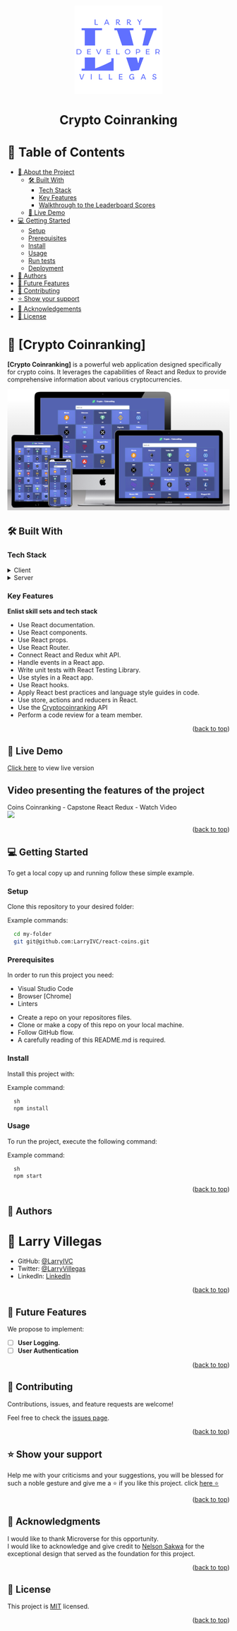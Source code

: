 <a name="readme-top"></a>

<div align="center" style="text-align: center">
  <img src = "logo.png">  
  <h1><b>Crypto Coinranking</b></h1>
</div>

# 📗 Table of Contents 

- [📖 About the Project](#about-project)
  - [🛠 Built With](#built-with)
    - [Tech Stack](#tech-stack)
    - [Key Features](#key-features)
    - [Walkthrough to the Leaderboard Scores](#key-features)
  - [🚀 Live Demo](#live-demo)
- [💻 Getting Started](#getting-started)
  - [Setup](#setup)
  - [Prerequisites](#prerequisites)
  - [Install](#install)
  - [Usage](#usage)
  - [Run tests](#run-tests)
  - [Deployment](#triangular_flag_on_post-deployment)
- [👥 Authors](#authors)
- [🔭 Future Features](#future-features)
- [🤝 Contributing](#contributing)
- [⭐️ Show your support](#support)
- [🙏 Acknowledgements](#acknowledgements)
- [📝 License](#license)


# 📖 [Crypto Coinranking] <a name="about-project"></a>

**[Crypto Coinranking]** is a powerful web application designed specifically for crypto coins. It leverages the capabilities of React and Redux to provide comprehensive information about various cryptocurrencies.

<img src = "cryptomock.png"> 

## 🛠 Built With <a name="built-with"></a>

### Tech Stack <a name="tech-stack"></a>

<details>
  <summary>Client</summary>
  <ul>
    <li><a href="https://www.w3.org/standards/webdesign/htmlcss.html#whathtml">HTML</a></li>
    <li><a href="https://www.w3.org/standards/webdesign/htmlcss.html#whatcss">CSS</a></li>
    <li><a href="https://www.w3.org/standards/webdesign/script">JavaScript</a></li>
  </ul>
</details>
<details>
  <summary>Server</summary>
  <ul>
    <li><a href="https://jestjs.io/">Jest</a></li>
    <li><a href="https://react.dev/">React</a></li>
    <li><a href="https://react-redux.js.org/">Redux</a></li>
  </ul>
</details>
  
### Key Features <a name="key-features"></a>

**Enlist skill sets and tech stack**

- Use React documentation.
- Use React components.
- Use React props.
- Use React Router.
- Connect React and Redux whit API.
- Handle events in a React app.
- Write unit tests with React Testing Library.
- Use styles in a React app.
- Use React hooks.
- Apply React best practices and language style guides in code.
- Use store, actions and reducers in React.
- Use the [Cryptocoinranking](https://developers.coinranking.com/api/documentation) API
- Perform a code review for a team member.

<p align="right">(<a href="#readme-top">back to top</a>)</p>

## 🚀 Live Demo <a name="live-demo"></a>

 <a href="https://react-coin-coinranking.netlify.app/">Click here</a> to view live version 
  <!--  This feature is not implemented yet  -->

## Video presenting the features of the project

Coins Coinranking - Capstone React Redux - Watch Video
<br>
[<img style="max-width:300px;" src="https://cdn.loom.com/sessions/thumbnails/d0e21fe3df384dd68247f7373ea4b675-with-play.gif">](https://www.loom.com/share/d0e21fe3df384dd68247f7373ea4b675)

<p align="right">(<a href="#readme-top">back to top</a>)</p>

## 💻 Getting Started <a name="getting-started"></a>

To get a local copy up and running follow these simple example.

### Setup

Clone this repository to your desired folder:

Example commands:

```sh
  cd my-folder
  git git@github.com:LarryIVC/react-coins.git
```

### Prerequisites

In order to run this project you need:

  * Visual Studio Code
  * Browser [Chrome]
  * Linters

- Create a repo on your repositores files.
- Clone or make a copy of this repo on your local machine.
- Follow GitHub flow.
- A carefully reading of this README.md is required.

### Install

Install this project with:

Example command:

```
  sh
  npm install 
```
### Usage

To run the project, execute the following command:

Example command:

```
  sh
  npm start
```

<p align="right">(<a href="#readme-top">back to top</a>)</p>

<!-- AUTHORS -->

## 👥 Authors <a name="authors"></a>

# 👤 **Larry Villegas**

- GitHub: [@LarryIVC](https://github.com/LarryIVC)
- Twitter: [@LarryVillegas](https://twitter.com/LarryVillegas)
- LinkedIn: [LinkedIn](https://www.linkedin.com/in/larryvillegascostas/)

<p align="right">(<a href="#readme-top">back to top</a>)</p>

<!-- FUTURE FEATURES -->

## 👥 Future Features <a name="future-features"></a>

We propose to implement:

- [ ] **User Logging.**
- [ ] **User Authentication**

<p align="right">(<a href="#readme-top">back to top</a>)</p>

<!-- CONTRIBUTING -->

## 🤝 Contributing <a name="contributing"></a>

Contributions, issues, and feature requests are welcome!

Feel free to check the [issues page](https://github.com/LarryIVC/react-coins/issues).

<p align="right">(<a href="#readme-top">back to top</a>)</p>

<!-- SUPPORT -->

## ⭐️ Show your support <a name="support"></a>

Help me with your criticisms and your suggestions, you will be blessed for such a noble gesture and give me a ⭐️ if you like this project. click [here ⭐️](https://github.com/LarryIVC/react-coins/stargazers)

<p align="right">(<a href="#readme-top">back to top</a>)</p>

<!-- ACKNOWLEDGEMENTS -->

## 🙏 Acknowledgments <a name="acknowledgements"></a>

I would like to thank Microverse for this opportunity.<br>
I would like to acknowledge and give credit to [Nelson Sakwa](https://www.behance.net/sakwadesignstudio) for the exceptional design that served as the foundation for this project.

<p align="right">(<a href="#readme-top">back to top</a>)</p>

<!-- LICENSE -->

## 📝 License <a name="license"></a>

This project is [MIT](./LICENSE) licensed.

<p align="right">(<a href="#readme-top">back to top</a>)</p>
